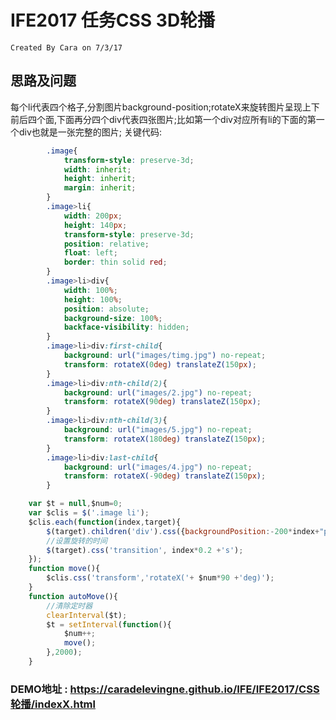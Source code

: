 # IFE2017 任务CSS 3D轮播
    Created By Cara on 7/3/17

## 思路及问题
 每个li代表四个格子,分割图片background-position;rotateX来旋转图片呈现上下前后四个面,下面再分四个div代表四张图片;比如第一个div对应所有li的下面的第一个div也就是一张完整的图片;
关键代码:
```css
        .image{
			transform-style: preserve-3d;
			width: inherit;
			height: inherit;
			margin: inherit;
		}
		.image>li{
			width: 200px;
			height: 140px;
			transform-style: preserve-3d;
			position: relative;
			float: left;
			border: thin solid red;
		}
		.image>li>div{
			width: 100%;
			height: 100%;
			position: absolute;
			background-size: 100%;
			backface-visibility: hidden;
		}
		.image>li>div:first-child{
			background: url("images/timg.jpg") no-repeat;
			transform: rotateX(0deg) translateZ(150px);
		}
		.image>li>div:nth-child(2){
			background: url("images/2.jpg") no-repeat;
			transform: rotateX(90deg) translateZ(150px);
		}
		.image>li>div:nth-child(3){
			background: url("images/5.jpg") no-repeat;
			transform: rotateX(180deg) translateZ(150px);
		}
		.image>li>div:last-child{
			background: url("images/4.jpg") no-repeat;
			transform: rotateX(-90deg) translateZ(150px);
		}
```
```js
    var $t = null,$num=0;
	var $clis = $('.image li');
	$clis.each(function(index,target){
	    $(target).children('div').css({backgroundPosition:-200*index+"px"});
	    //设置旋转的时间
	    $(target).css('transition', index*0.2 +'s');
	});
	function move(){
	    $clis.css('transform','rotateX('+ $num*90 +'deg)');
	}
	function autoMove(){
	    //清除定时器
	    clearInterval($t);
	    $t = setInterval(function(){
	        $num++;
	        move();
	    },2000);
	}
```

### DEMO地址 : https://caradelevingne.github.io/IFE/IFE2017/CSS轮播/indexX.html
